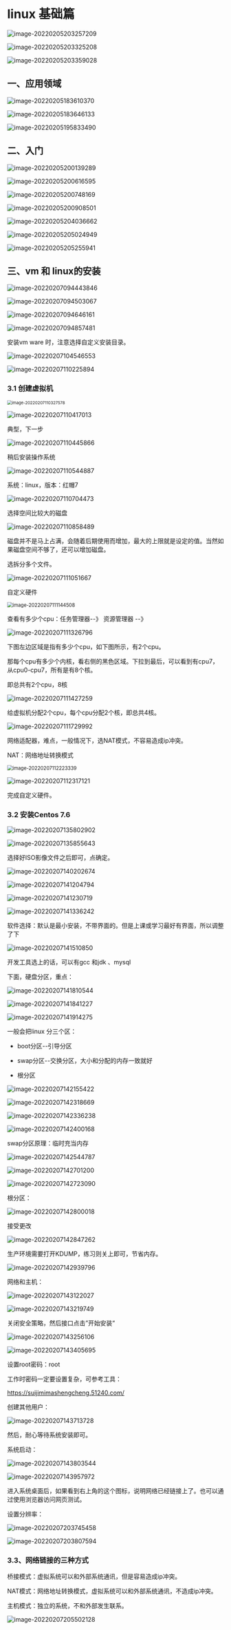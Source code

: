 

# linux 基础篇
![image-20220205203257209](images/image-20220205203257209.png)

![image-20220205203325208](images/image-20220205203325208.png)

![image-20220205203359028](images/image-20220205203359028.png)

## 一、应用领域

![image-20220205183610370](images/image-20220205183610370-16440573722581.png)

![image-20220205183646133](images/image-20220205183646133-16440574075782.png)

![image-20220205195833490](images/image-20220205195833490.png)



## 二、入门

![image-20220205200139289](images/image-20220205200139289.png)

![image-20220205200616595](images/image-20220205200616595.png)

![image-20220205200748169](images/image-20220205200748169.png)

![image-20220205200908501](images/image-20220205200908501.png)



![image-20220205204036662](images/image-20220205204036662.png)

![image-20220205205024949](images/image-20220205205024949.png)

![image-20220205205255941](images/image-20220205205255941.png)



## 三、vm 和 linux的安装



![image-20220207094443846](images/image-20220207094443846.png)

 ![image-20220207094503067](images/image-20220207094503067.png)

![image-20220207094646161](images/image-20220207094646161.png)

 ![image-20220207094857481](images/image-20220207094857481-16441989551483.png)

安装vm ware 时，注意选择自定义安装目录。



![image-20220207104546553](images/image-20220207104546553.png)

![image-20220207110225894](images/image-20220207110225894.png)

### 3.1 创建虚拟机

 <img src="images/image-20220207110327578.png" alt="image-20220207110327578" style="zoom:67%;" />

 ![image-20220207110417013](images/image-20220207110417013.png)

典型，下一步

 ![image-20220207110445866](images/image-20220207110445866.png)

稍后安装操作系统

 ![image-20220207110544887](images/image-20220207110544887.png)

系统：linux，版本：红帽7

 ![image-20220207110704473](images/image-20220207110704473.png)

选择空间比较大的磁盘

 ![image-20220207110858489](images/image-20220207110858489.png)

磁盘并不是马上占满，会随着后期使用而增加，最大的上限就是设定的值。当然如果磁盘空间不够了，还可以增加磁盘。

选拆分多个文件。

 ![image-20220207111051667](images/image-20220207111051667.png)

自定义硬件

 <img src="images/image-20220207111144508.png" alt="image-20220207111144508" style="zoom: 80%;" />

查看有多少个cpu：任务管理器--》 资源管理器 --》

![image-20220207111326796](images/image-20220207111326796.png)

下图左边区域是指有多少个cpu，如下图所示，有2个cpu。

那每个cpu有多少个内核，看右侧的黑色区域。下拉到最后，可以看到有cpu7，从cpu0-cpu7，所有是有8个核。

即总共有2个cpu，8核

![image-20220207111427259](images/image-20220207111427259.png)

 给虚拟机分配2个cpu，每个cpu分配2个核，即总共4核。

 ![image-20220207111729992](images/image-20220207111729992.png)



网络适配器，难点，一般情况下，选NAT模式，不容易造成ip冲突。

NAT：网络地址转换模式

 <img src="images/image-20220207112223339.png" alt="image-20220207112223339" style="zoom:80%;" />

 ![image-20220207112317121](images/image-20220207112317121.png)

完成自定义硬件。

### 3.2 安装Centos 7.6

 ![image-20220207135802902](images/image-20220207135802902.png)

 ![image-20220207135855643](images/image-20220207135855643.png)

选择好ISO影像文件之后即可，点确定。

 ![image-20220207140202674](images/image-20220207140202674.png)



 ![image-20220207141204794](images/image-20220207141204794.png)

 ![image-20220207141230719](images/image-20220207141230719.png)

 ![image-20220207141336242](images/image-20220207141336242.png)

软件选择：默认是最小安装，不带界面的。但是上课或学习最好有界面，所以调整了下

 ![image-20220207141510850](images/image-20220207141510850.png)

开发工具选上的话，可以有gcc 和jdk 、mysql

下面，硬盘分区，重点：

 ![image-20220207141810544](images/image-20220207141810544.png)

 ![image-20220207141841227](images/image-20220207141841227.png)

 ![image-20220207141914275](images/image-20220207141914275.png)

一般会把linux 分三个区：

* boot分区--引导分区

* swap分区--交换分区，大小和分配的内存一致就好

* 根分区

 ![image-20220207142155422](images/image-20220207142155422.png)

 ![image-20220207142318669](images/image-20220207142318669.png)

 ![image-20220207142336238](images/image-20220207142336238.png)

 ![image-20220207142400168](images/image-20220207142400168.png)

 swap分区原理：临时充当内存

 ![image-20220207142544787](images/image-20220207142544787.png)

 ![image-20220207142701200](images/image-20220207142701200.png)

 ![image-20220207142723090](images/image-20220207142723090.png)

根分区：

 ![image-20220207142800018](images/image-20220207142800018.png)

接受更改

 ![image-20220207142847262](images/image-20220207142847262.png)

生产环境需要打开KDUMP，练习则关上即可，节省内存。

 ![image-20220207142939796](images/image-20220207142939796.png)

网络和主机：

 ![image-20220207143122027](images/image-20220207143122027.png)

 ![image-20220207143219749](images/image-20220207143219749.png)

关闭安全策略，然后接口点击”开始安装“

 ![image-20220207143256106](images/image-20220207143256106.png)

 ![image-20220207143405695](images/image-20220207143405695.png)

设置root密码：root

工作时密码一定要设置复杂，可参考工具：

https://suijimimashengcheng.51240.com/

创建其他用户：

 ![image-20220207143713728](images/image-20220207143713728.png)

然后，耐心等待系统安装即可。



系统启动：

![image-20220207143803544](images/image-20220207143803544.png)

![image-20220207143957972](images/image-20220207143957972.png)

进入系统桌面后，如果看到右上角的这个图标，说明网络已经链接上了。也可以通过使用浏览器访问网页测试。



设置分辨率：

![image-20220207203745458](images/image-20220207203745458.png)

![image-20220207203807594](images/image-20220207203807594.png)



### 3.3、网络链接的三种方式

桥接模式：虚拟系统可以和外部系统通讯，但是容易造成ip冲突。

NAT模式：网络地址转换模式，虚拟系统可以和外部系统通讯，不造成ip冲突。

主机模式：独立的系统，不和外部发生联系。

![image-20220207205502128](images/image-20220207205502128.png)

